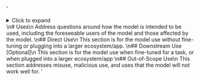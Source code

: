 '<details> <summary> Click to expand </summary>\n\n# Model Details\n## Model Description\n<!--> Provide a longer summary of what this model is. <!-->\n- **Developed by:** {{ developers | default("More information needed", true)}}- **Shared by [Optional]:** {{ shared_by | default("More information needed", true)}}- **Model type:** Language model- **Language(s) (NLP):** {{ language | default("More information needed", true)}}- **License:** {{ license | default("More information needed", true)}}- **Related Models:** {{ related_models | default("More information needed", true)}}    - **Parent Model:** {{ parent_model | default("More information needed", true)}}- **Resources for more information:** {{ more_resources | default("More information needed", true)}} </details>\n# Uses\n<!--> Address questions around how the model is intended to be used, including the foreseeable users of the model and those affected by the model. <!-->\n## Direct Use\n<!--> This section is for the model use without fine-tuning or plugging into a larger ecosystem/app. <!-->\n## Downstream Use [Optional]\n<!--> This section is for the model use when fine-tuned for a task, or when plugged into a larger ecosystem/app <!-->\n## Out-of-Scope Use\n<!--> This section addresses misuse, malicious use, and uses that the model will not work well for. <!--> '